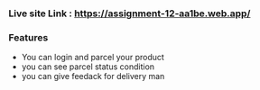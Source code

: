 ### Live site Link : https://assignment-12-aa1be.web.app/

### Features
* You can login and parcel your product
* you can see parcel status condition
* you can give feedack for delivery man